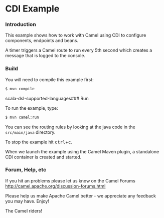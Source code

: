 # CDI Example

### Introduction

This example shows how to work with Camel using CDI to configure components,
endpoints and beans.

A timer triggers a Camel route to run every 5th second which creates a message
that is logged to the console.

### Build

You will need to compile this example first:

```sh
$ mvn compile
```

scala-dsl-supported-languages### Run

To run the example, type:

```sh
$ mvn camel:run
```

You can see the routing rules by looking at the java code in the
`src/main/java` directory.

To stop the example hit <kbd>ctrl</kbd>+<kbd>c</kbd>.

When we launch the example using the Camel Maven plugin, a standalone CDI container
is created and started.

### Forum, Help, etc 

If you hit an problems please let us know on the Camel Forums
<http://camel.apache.org/discussion-forums.html>

Please help us make Apache Camel better - we appreciate any feedback you may
have. Enjoy!

The Camel riders!
